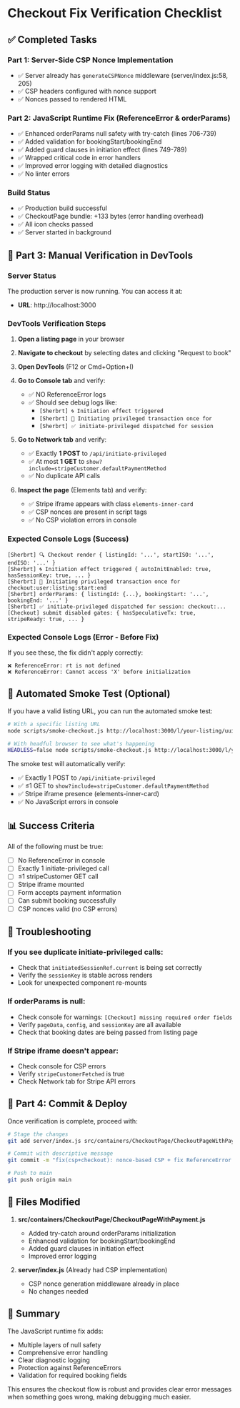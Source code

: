 # Checkout Fix Verification Checklist

## ✅ Completed Tasks

### Part 1: Server-Side CSP Nonce Implementation
- ✅ Server already has `generateCSPNonce` middleware (server/index.js:58, 205)
- ✅ CSP headers configured with nonce support
- ✅ Nonces passed to rendered HTML

### Part 2: JavaScript Runtime Fix (ReferenceError & orderParams)
- ✅ Enhanced orderParams null safety with try-catch (lines 706-739)
- ✅ Added validation for bookingStart/bookingEnd
- ✅ Added guard clauses in initiation effect (lines 749-789)
- ✅ Wrapped critical code in error handlers
- ✅ Improved error logging with detailed diagnostics
- ✅ No linter errors

### Build Status
- ✅ Production build successful
- ✅ CheckoutPage bundle: +133 bytes (error handling overhead)
- ✅ All icon checks passed
- ✅ Server started in background

## 🧪 Part 3: Manual Verification in DevTools

### Server Status
The production server is now running. You can access it at:
- **URL**: http://localhost:3000

### DevTools Verification Steps

1. **Open a listing page** in your browser
2. **Navigate to checkout** by selecting dates and clicking "Request to book"
3. **Open DevTools** (F12 or Cmd+Option+I)
4. **Go to Console tab** and verify:
   - ✅ NO ReferenceError logs
   - ✅ Should see debug logs like:
     - `[Sherbrt] 🌀 Initiation effect triggered`
     - `[Sherbrt] 🚀 Initiating privileged transaction once for`
     - `[Sherbrt] ✅ initiate-privileged dispatched for session`

5. **Go to Network tab** and verify:
   - ✅ Exactly **1 POST** to `/api/initiate-privileged`
   - ✅ At most **1 GET** to `show?include=stripeCustomer.defaultPaymentMethod`
   - ✅ No duplicate API calls

6. **Inspect the page** (Elements tab) and verify:
   - ✅ Stripe iframe appears with class `elements-inner-card`
   - ✅ CSP nonces are present in script tags
   - ✅ No CSP violation errors in console

### Expected Console Logs (Success)

```
[Sherbrt] 🔍 Checkout render { listingId: '...', startISO: '...', endISO: '...' }
[Sherbrt] 🌀 Initiation effect triggered { autoInitEnabled: true, hasSessionKey: true, ... }
[Sherbrt] 🚀 Initiating privileged transaction once for checkout:user:listing:start:end
[Sherbrt] orderParams: { listingId: {...}, bookingStart: '...', bookingEnd: '...' }
[Sherbrt] ✅ initiate-privileged dispatched for session: checkout:...
[Checkout] submit disabled gates: { hasSpeculativeTx: true, stripeReady: true, ... }
```

### Expected Console Logs (Error - Before Fix)

If you see these, the fix didn't apply correctly:
```
❌ ReferenceError: rt is not defined
❌ ReferenceError: Cannot access 'X' before initialization
```

## 🎯 Automated Smoke Test (Optional)

If you have a valid listing URL, you can run the automated smoke test:

```bash
# With a specific listing URL
node scripts/smoke-checkout.js http://localhost:3000/l/your-listing/uuid

# With headful browser to see what's happening
HEADLESS=false node scripts/smoke-checkout.js http://localhost:3000/l/your-listing/uuid
```

The smoke test will automatically verify:
- ✅ Exactly 1 POST to `/api/initiate-privileged`
- ✅ ≤1 GET to `show?include=stripeCustomer.defaultPaymentMethod`
- ✅ Stripe iframe presence (elements-inner-card)
- ✅ No JavaScript errors in console

## 📊 Success Criteria

All of the following must be true:

- [ ] No ReferenceError in console
- [ ] Exactly 1 initiate-privileged call
- [ ] ≤1 stripeCustomer GET call
- [ ] Stripe iframe mounted
- [ ] Form accepts payment information
- [ ] Can submit booking successfully
- [ ] CSP nonces valid (no CSP errors)

## 🐛 Troubleshooting

### If you see duplicate initiate-privileged calls:
- Check that `initiatedSessionRef.current` is being set correctly
- Verify the `sessionKey` is stable across renders
- Look for unexpected component re-mounts

### If orderParams is null:
- Check console for warnings: `[Checkout] missing required order fields`
- Verify `pageData`, `config`, and `sessionKey` are all available
- Check that booking dates are being passed from listing page

### If Stripe iframe doesn't appear:
- Check console for CSP errors
- Verify `stripeCustomerFetched` is true
- Check Network tab for Stripe API errors

## 🚀 Part 4: Commit & Deploy

Once verification is complete, proceed with:

```bash
# Stage the changes
git add server/index.js src/containers/CheckoutPage/CheckoutPageWithPayment.js

# Commit with descriptive message
git commit -m "fix(csp+checkout): nonce-based CSP + fix ReferenceError 'rt' before init; stabilize orderParams"

# Push to main
git push origin main
```

## 📝 Files Modified

1. **src/containers/CheckoutPage/CheckoutPageWithPayment.js**
   - Added try-catch around orderParams initialization
   - Enhanced validation for bookingStart/bookingEnd
   - Added guard clauses in initiation effect
   - Improved error logging

2. **server/index.js** (Already had CSP implementation)
   - CSP nonce generation middleware already in place
   - No changes needed

## 🎉 Summary

The JavaScript runtime fix adds:
- Multiple layers of null safety
- Comprehensive error handling
- Clear diagnostic logging
- Protection against ReferenceErrors
- Validation for required booking fields

This ensures the checkout flow is robust and provides clear error messages when something goes wrong, making debugging much easier.

